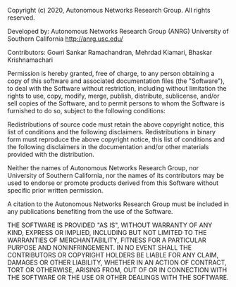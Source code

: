 Copyright (c) 2020, Autonomous Networks Research Group. All rights reserved.

Developed by: Autonomous Networks Research Group (ANRG) University of Southern California http://anrg.usc.edu/

Contributors:
Gowri Sankar Ramachandran, Mehrdad Kiamari,  Bhaskar Krishnamachari

Permission is hereby granted, free of charge, to any person obtaining a copy of this software and associated documentation files (the "Software"), to deal with the Software without restriction, including without limitation the rights to use, copy, modify, merge, publish, distribute, sublicense, and/or sell copies of the Software, and to permit persons to whom the Software is furnished to do so, subject to the following conditions:

Redistributions of source code must retain the above copyright notice, this list of conditions and the following disclaimers.
Redistributions in binary form must reproduce the above copyright notice, this list of conditions and the following disclaimers in the documentation and/or other materials provided with the distribution.

Neither the names of Autonomous Networks Research Group, nor University of Southern California, nor the names of its contributors may be used to endorse or promote products derived from this Software without specific prior written permission.

A citation to the Autonomous Networks Research Group must be included in any publications benefiting from the use of the Software.

THE SOFTWARE IS PROVIDED "AS IS", WITHOUT WARRANTY OF ANY KIND, EXPRESS OR IMPLIED, INCLUDING BUT NOT LIMITED TO THE WARRANTIES OF MERCHANTABILITY, FITNESS FOR A PARTICULAR PURPOSE AND NONINFRINGEMENT. IN NO EVENT SHALL THE CONTRIBUTORS OR COPYRIGHT HOLDERS BE LIABLE FOR ANY CLAIM, DAMAGES OR OTHER LIABILITY, WHETHER IN AN ACTION OF CONTRACT, TORT OR OTHERWISE, ARISING FROM, OUT OF OR IN CONNECTION WITH THE SOFTWARE OR THE USE OR OTHER DEALINGS WITH THE SOFTWARE.
